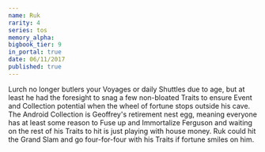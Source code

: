 ```yaml
---
name: Ruk
rarity: 4
series: tos
memory_alpha:
bigbook_tier: 9
in_portal: true
date: 06/11/2017
published: true
---
```


Lurch no longer butlers your Voyages or daily Shuttles due to age, but at least he had the foresight to snag a few non-bloated Traits to ensure Event and Collection potential when the wheel of fortune stops outside his cave. The Android Collection is Geoffrey's retirement nest egg, meaning everyone has at least some reason to Fuse up and Immortalize Ferguson and waiting on the rest of his Traits to hit is just playing with house money. Ruk could hit the Grand Slam and go four-for-four with his Traits if fortune smiles on him.
